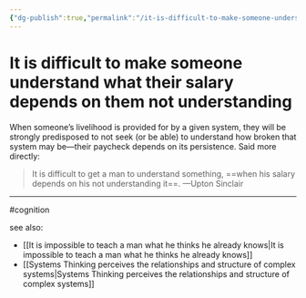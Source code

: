 ```yaml
---
{"dg-publish":true,"permalink":"/it-is-difficult-to-make-someone-understand-what-their-salary-depends-on-them-not-understanding/"}
---
```


# It is difficult to make someone understand what their salary depends on them not understanding

When someone’s livelihood is provided for by a given system, they will be strongly predisposed to not seek (or be able) to understand how broken that system may be—their paycheck depends on its persistence. Said more directly:

> It is difficult to get a man to understand something, 
> ==when his salary depends on his not understanding it==. —Upton Sinclair


---
#cognition 

see also:
- [[It is impossible to teach a man what he thinks he already knows\|It is impossible to teach a man what he thinks he already knows]]
- [[Systems Thinking perceives the relationships and structure of complex systems\|Systems Thinking perceives the relationships and structure of complex systems]]